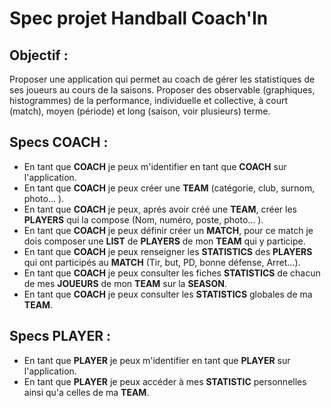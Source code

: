 # Spec projet Handball Coach'In

## Objectif :

Proposer une application qui permet au coach de gérer les statistiques de ses joueurs au cours de la saisons. Proposer des observable (graphiques, histogrammes) de la performance, individuelle et collective, à court (match), moyen (période) et long (saison, voir plusieurs) terme. 


## Specs COACH :

* En tant que **COACH** je peux m'identifier en tant que **COACH** sur l'application.
* En tant que **COACH** je peux créer une **TEAM** (catégorie, club, surnom, photo... ).
* En tant que **COACH** je peux, aprés avoir créé une **TEAM**, créer les **PLAYERS** qui la compose (Nom, numéro, poste, photo... ).
* En tant que **COACH** je peux définir créer un **MATCH**, pour ce match je dois composer une **LIST** de **PLAYERS** de mon **TEAM** qui y participe.
* En tant que **COACH** je peux renseigner les **STATISTICS** des **PLAYERS** qui ont participés au **MATCH** (Tir, but, PD, bonne défense, Arret...).
* En tant que **COACH** je peux consulter les fiches **STATISTICS** de chacun de mes **JOUEURS** de mon **TEAM** sur la **SEASON**.
* En tant que **COACH** je peux consulter les **STATISTICS** globales de ma **TEAM**.


## Specs PLAYER :

* En tant que **PLAYER** je peux m'identifier en tant que **PLAYER** sur l'application.
* En tant que **PLAYER** je peux accéder à mes **STATISTIC** personnelles ainsi qu'a celles de ma **TEAM**.